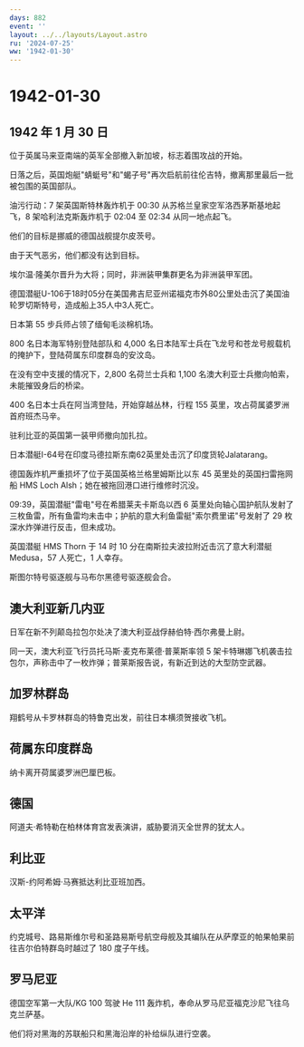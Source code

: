 ```yaml
---
days: 882
event: ''
layout: ../../layouts/Layout.astro
ru: '2024-07-25'
ww: '1942-01-30'
---
```


# 1942-01-30

## 1942 年 1 月 30 日

位于英属马来亚南端的英军全部撤入新加坡，标志着围攻战的开始。

日落之后，英国炮艇"蜻蜓号"和"蝎子号"再次启航前往伦吉特，撤离那里最后一批被包围的英国部队。

油污行动：7 架英国斯特林轰炸机于 00:30
从苏格兰皇家空军洛西茅斯基地起飞，8 架哈利法克斯轰炸机于 02:04 至 02:34
从同一地点起飞。

他们的目标是挪威的德国战舰提尔皮茨号。

由于天气恶劣，他们都没有达到目标。

埃尔温·隆美尔晋升为大将；同时，非洲装甲集群更名为非洲装甲军团。

德国潜艇U-106于18时05分在美国弗吉尼亚州诺福克市外80公里处击沉了美国油轮罗切斯特号，造成船上35人中3人死亡。

日本第 55 步兵师占领了缅甸毛淡棉机场。

800 名日本海军特别登陆部队和 4,000
名日本陆军士兵在飞龙号和苍龙号舰载机的掩护下，登陆荷属东印度群岛的安汶岛。

在没有空中支援的情况下，2,800 名荷兰士兵和 1,100
名澳大利亚士兵撤向帕索，未能摧毁身后的桥梁。

400 名日本士兵在阿当湾登陆，开始穿越丛林，行程 155
英里，攻占荷属婆罗洲首府班杰马辛。

驻利比亚的英国第一装甲师撤向加扎拉。

日本潜艇I-64号在印度马德拉斯东南62英里处击沉了印度货轮Jalatarang。

德国轰炸机严重损坏了位于英国英格兰格里姆斯比以东 45
英里处的英国扫雷拖网船 HMS Loch Alsh；她在被拖回港口进行维修时沉没。

09:39，英国潜艇"雷电"号在希腊莱夫卡斯岛以西 6
英里处向轴心国护航队发射了三枚鱼雷，所有鱼雷均未击中；护航的意大利鱼雷艇"索尔费里诺"号发射了
29 枚深水炸弹进行反击，但未成功。

英国潜艇 HMS Thorn 于 14 时 10 分在南斯拉夫波拉附近击沉了意大利潜艇
Medusa，57 人死亡，1 人幸存。

斯图尔特号驱逐舰与马布尔黑德号驱逐舰会合。

## 澳大利亚新几内亚

日军在新不列颠岛拉包尔处决了澳大利亚战俘赫伯特·西尔弗曼上尉。

同一天，澳大利亚飞行员托马斯·麦克布莱德·普莱斯率领 5
架卡特琳娜飞机袭击拉包尔，声称击中了一枚炸弹；普莱斯报告说，有新近到达的大型防空武器。

## 加罗林群岛

翔鹤号从卡罗林群岛的特鲁克出发，前往日本横须贺接收飞机。

## 荷属东印度群岛

纳卡离开荷属婆罗洲巴厘巴板。

## 德国

阿道夫·希特勒在柏林体育宫发表演讲，威胁要消灭全世界的犹太人。

## 利比亚

汉斯-约阿希姆·马赛抵达利比亚班加西。

## 太平洋

约克城号、路易斯维尔号和圣路易斯号航空母舰及其编队在从萨摩亚的帕果帕果前往吉尔伯特群岛时越过了
180 度子午线。

## 罗马尼亚

德国空军第一大队/KG 100 驾驶 He 111
轰炸机，奉命从罗马尼亚福克沙尼飞往乌克兰萨基。

他们将对黑海的苏联船只和黑海沿岸的补给纵队进行空袭。
